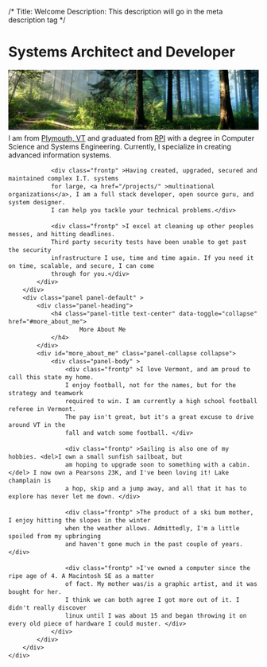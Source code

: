 /*
Title: Welcome
Description: This description will go in the meta description tag
*/

# Systems Architect and Developer
<div>
	<img class="img-responsive img-rounded" style="margin-bottom: 5px;" src="/files/pine-forest-path.jpg" />
</div>

<div>
	<div class="panel-group " >
		<div class="panel panel-default" >
			<div class="panel-body" >
				<div class="frontp" >I am from <a href="https://maps.google.com/maps?q=Plymouth,+VT" >Plymouth, VT</a> and graduated from <a href="http://www.rpi.edu/" rel="nofollow" >RPI</a>
				with a degree in Computer Science and Systems Engineering. Currently, 
				I specialize in creating advanced information systems.</div>
				
				<div class="frontp" >Having created, upgraded, secured and maintained complex I.T. systems
				for large, <a href="/projects/" >multinational organizations</a>, I am a full stack developer, open source guru, and system designer.
				I can help you tackle your technical problems.</div>
				
				<div class="frontp" >I excel at cleaning up other peoples messes, and hitting deadlines. 
				Third party security tests have been unable to get past the security
				infrastructure I use, time and time again. If you need it on time, scalable, and secure, I can come
				through for you.</div>
			</div>
		</div>
		<div class="panel panel-default" >
			<div class="panel-heading">
				<h4 class="panel-title text-center" data-toggle="collapse" href="#more_about_me">
						More About Me
				</h4>
			</div>
			<div id="more_about_me" class="panel-collapse collapse">
				<div class="panel-body" >
					<div class="frontp" >I love Vermont, and am proud to call this state my home. 
					I enjoy football, not for the names, but for the strategy and teamwork 
					required to win. I am currently a high school football referee in Vermont. 
					The pay isn't great, but it's a great excuse to drive around VT in the 
					fall and watch some football. </div>
					
					<div class="frontp" >Sailing is also one of my hobbies. <del>I own a small sunfish sailboat, but 
					am hoping to upgrade soon to something with a cabin.</del> I now own a Pearsons 23K, and I've been loving it! Lake champlain is 
					a hop, skip and a jump away, and all that it has to explore has never let me down. </div>
					
					<div class="frontp" >The product of a ski bum mother, I enjoy hitting the slopes in the winter 
					when the weather allows. Admittedly, I'm a little spoiled from my upbringing
					and haven't gone much in the past couple of years. </div>
					
					<div class="frontp" >I've owned a computer since the ripe age of 4. A Macintosh SE as a matter 
					of fact. My mother was/is a graphic artist, and it was bought for her. 
					I think we can both agree I got more out of it. I didn't really discover 
					linux until I was about 15 and began throwing it on every old piece of hardware I could muster. </div>
				</div>
			</div>
		</div>
	</div>
</div>
